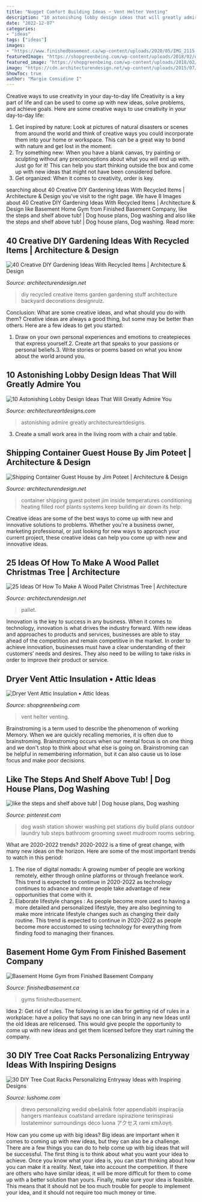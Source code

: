 ```yaml
---
title: "Nugget Comfort Building Ideas ~ Vent Helter Venting"
description: "10 astonishing lobby design ideas that will greatly admire you"
date: "2022-12-07"
categories:
- "ideas"
tags: ["ideas"]
images:
- "https://www.finishedbasement.ca/wp-content/uploads/2020/05/IMG_2115-1024x768.jpeg"
featuredImage: "https://shopgreenbeing.com/wp-content/uploads/2018/02/dryer-vent-through-the-attic-helter-shelter-dc-inside-sizing-4608-x-3456-630x380.jpg"
featured_image: "https://shopgreenbeing.com/wp-content/uploads/2018/02/dryer-vent-through-the-attic-helter-shelter-dc-inside-sizing-4608-x-3456-630x380.jpg"
image: "https://cdn.architecturendesign.net/wp-content/uploads/2015/07/AD-Creative-DIY-Gardening-Ideas-With-Recycled-Items-34.jpg"
ShowToc: true
author: "Margie Considine I"
---
```



Creative ways to use creativity in your day-to-day life
Creativity is a key part of life and can be used to come up with new ideas, solve problems, and achieve goals. Here are some creative ways to use creativity in your day-to-day life:
1. Get inspired by nature: Look at pictures of natural disasters or scenes from around the world and think of creative ways you could incorporate them into your home or workspace. This can be a great way to bond with nature and get lost in the moment.
2. Try something new: When you have a blank canvas, try painting or sculpting without any preconceptions about what you will end up with. Just go for it! This can help you start thinking outside the box and come up with new ideas that might not have been considered before.
3. Get organized: When it comes to creativity, order is key.

	

		
searching about 40 Creative DIY Gardening Ideas With Recycled Items | Architecture &amp; Design you've visit to the right page. We have 8 Images about 40 Creative DIY Gardening Ideas With Recycled Items | Architecture &amp; Design like Basement Home Gym from Finished Basement Company, like the steps and shelf above tub! | Dog house plans, Dog washing and also like the steps and shelf above tub! | Dog house plans, Dog washing. Read more:
		
    
## 40 Creative DIY Gardening Ideas With Recycled Items | Architecture &amp; Design

<img loading=lazy src="https://cdn.architecturendesign.net/wp-content/uploads/2015/07/AD-Creative-DIY-Gardening-Ideas-With-Recycled-Items-34.jpg" onerror="this.onerror=null;this.src='https://tse1.mm.bing.net/th?id=OIP.-RvZhusobVOfZ3IjY_83ZAHaEf&amp;pid=15.1';" alt="40 Creative DIY Gardening Ideas With Recycled Items | Architecture &amp; Design">

_Source: architecturendesign.net_

>diy recycled creative items garden gardening stuff architecture backyard decorations designrulz. 

	

Conclusion: What are some creative ideas, and what should you do with them?
Creative ideas are always a good thing, but some may be better than others. Here are a few ideas to get you started: 
1. Draw on your own personal experiences and emotions to createpieces that express yourself.2. Create art that speaks to your passions or personal beliefs.3. Write stories or poems based on what you know about the world around you.
    
## 10 Astonishing Lobby Design Ideas That Will Greatly Admire You

<img loading=lazy src="https://www.architectureartdesigns.com/wp-content/uploads/2015/06/212.jpg" onerror="this.onerror=null;this.src='https://tse2.mm.bing.net/th?id=OIP.cQvGY8wAvVksVYi-m0rZ0wHaE7&amp;pid=15.1';" alt="10 Astonishing Lobby Design Ideas That Will Greatly Admire You">

_Source: architectureartdesigns.com_

>astonishing admire greatly architectureartdesigns. 

	

3. Create a small work area in the living room with a chair and table. 

    
## Shipping Container Guest House By Jim Poteet | Architecture &amp; Design

<img loading=lazy src="https://cdn.architecturendesign.net/wp-content/uploads/2014/07/Shipping-Container-Guest-House-04.jpg" onerror="this.onerror=null;this.src='https://tse2.mm.bing.net/th?id=OIP.4_VuOZnnIp2rRb6J8f4n3AHaFj&amp;pid=15.1';" alt="Shipping Container Guest House by Jim Poteet | Architecture &amp; Design">

_Source: architecturendesign.net_

>container shipping guest poteet jim inside temperatures conditioning heating filled roof plants systems keep building air down its help. 

	

Creative ideas are some of the best ways to come up with new and innovative solutions to problems. Whether you're a business owner, marketing professional, or just looking for new ways to approach your current project, these creative ideas can help you come up with new and innovative ideas.

    
## 25 Ideas Of How To Make A Wood Pallet Christmas Tree | Architecture

<img loading=lazy src="https://cdn.architecturendesign.net/wp-content/uploads/2015/12/AD-Ideas-Of-How-To-Make-A-Wood-Pallet-Christmas-Tree-05.jpg" onerror="this.onerror=null;this.src='https://tse3.mm.bing.net/th?id=OIP.UI2o13JJdYA4b97k0_iWMQHaLH&amp;pid=15.1';" alt="25 Ideas Of How To Make A Wood Pallet Christmas Tree | Architecture">

_Source: architecturendesign.net_

>pallet. 

	

Innovation is the key to success in any business. When it comes to technology, innovation is what drives the industry forward. With new ideas and approaches to products and services, businesses are able to stay ahead of the competition and remain competitive in the market. In order to achieve innovation, businesses must have a clear understanding of their customers’ needs and desires. They also need to be willing to take risks in order to improve their product or service.

    
## Dryer Vent Attic Insulation • Attic Ideas

<img loading=lazy src="https://shopgreenbeing.com/wp-content/uploads/2018/02/dryer-vent-through-the-attic-helter-shelter-dc-inside-sizing-4608-x-3456-630x380.jpg" onerror="this.onerror=null;this.src='https://tse2.mm.bing.net/th?id=OIP.BRieKLi_xXsZR39YrsgNrAHaEd&amp;pid=15.1';" alt="Dryer Vent Attic Insulation • Attic Ideas">

_Source: shopgreenbeing.com_

>vent helter venting. 

	

Brainstroming is a term used to describe the phenomenon of working Memory. When we are quickly recalling memories, it is often due to brainstroming. Brainstroming occurs when our mental focus is on one thing and we don't stop to think about what else is going on. Brainstroming can be helpful in remembering information, but it can also cause us to lose focus and make poor decisions.

    
## Like The Steps And Shelf Above Tub! | Dog House Plans, Dog Washing

<img loading=lazy src="https://i.pinimg.com/736x/00/4d/f6/004df6e4caf5237c7a4feb18c6a6bdb9.jpg" onerror="this.onerror=null;this.src='https://tse2.mm.bing.net/th?id=OIP.AQ5kxu6DGPEndssB1nIaJgHaLE&amp;pid=15.1';" alt="like the steps and shelf above tub! | Dog house plans, Dog washing">

_Source: pinterest.com_

>dog wash station shower washing pet stations diy build plans outdoor laundry tub steps bathroom grooming sweet mudroom rooms sebring. 

	

What are 2020-2022 trends?
2020-2022 is a time of great change, with many new ideas on the horizon. Here are some of the most important trends to watch in this period: 
1. The rise of digital nomads: A growing number of people are working remotely, either through online platforms or through freelance work. This trend is expected to continue in 2020-2022 as technology continues to advance and more people take advantage of new opportunities that come with it. 
2. Elaborate lifestyle changes : As people become more used to having a more detailed and personalized lifestyle, they are also beginning to make more intricate lifestyle changes such as changing their daily routine. This trend is expected to continue in 2020-2022 as people become more accustomed to using technology for everything from finding food to managing their finances. 

    
## Basement Home Gym From Finished Basement Company

<img loading=lazy src="https://www.finishedbasement.ca/wp-content/uploads/2020/05/IMG_2115-1024x768.jpeg" onerror="this.onerror=null;this.src='https://tse2.mm.bing.net/th?id=OIP.zZelJaAnqnsm7sM3ktFg5QHaFj&amp;pid=15.1';" alt="Basement Home Gym from Finished Basement Company">

_Source: finishedbasement.ca_

>gyms finishedbasement. 

	

Idea 2: Get rid of rules.
The following is an idea for getting rid of rules in a workplace: have a policy that says no one can bring in any new Ideas until the old Ideas are relicensed. This would give people the opportunity to come up with new ideas and get them licensed before they start ruining the company.

    
## 30 DIY Tree Coat Racks Personalizing Entryway Ideas With Inspiring Designs

<img loading=lazy src="https://www.lushome.com/wp-content/uploads/2013/10/diy-tree-coat-rack-storage-organization-18.jpg" onerror="this.onerror=null;this.src='https://tse1.mm.bing.net/th?id=OIP.J71ocLTse7Z07Z_8MBKB1AAAAA&amp;pid=15.1';" alt="30 DIY Tree Coat Racks Personalizing Entryway Ideas with Inspiring Designs">

_Source: lushome.com_

>drevo personalizing wedid obešalnik foter appendiabiti inspiracija hangers manteaux coatstand arredare ispirazione terinspirasi lostateminor surroundings déco luona アクセス rami επιλογή. 

	

How can you come up with big ideas?
Big ideas are important when it comes to coming up with new ideas, but they can also be a challenge. There are a few things you can do to help come up with big ideas that will be successful. The first thing is to think about what you want your idea to achieve. Once you know what your idea is, you can start thinking about how you can make it a reality. Next, take into account the competition. If there are others who have similar ideas, it will be more difficult for them to come up with a better solution than yours. Finally, make sure your idea is feasible. This means that it should not be too much trouble for people to implement your idea, and it should not require too much money or time.

